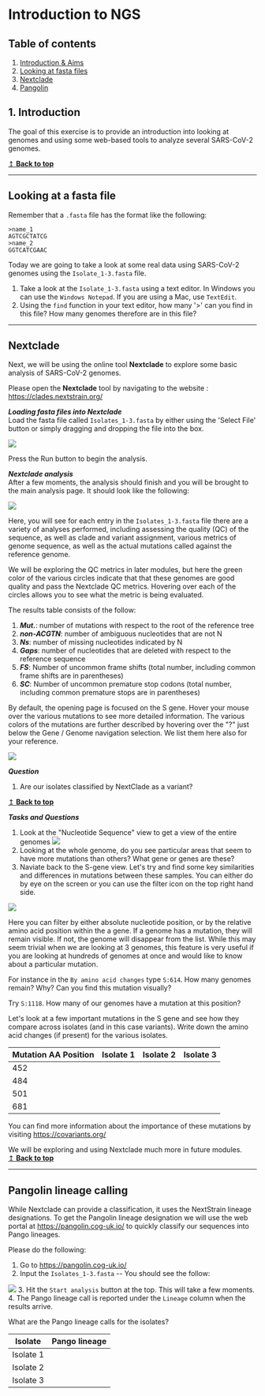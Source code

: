 # Introduction to NGS


## Table of contents
1. [Introduction & Aims](#introduction)
2. [Looking at fasta files](#exercise1)
3. [Nextclade](#exercise2)
4. [Pangolin](#exercise3)


## 1. Introduction <a name="introduction"></a>

The goal of this exercise is to provide an introduction into looking at genomes and using some web-based tools to analyze several SARS-CoV-2 genomes.


 [↥ **Back to top**](#top)

 ******
## Looking at a fasta file <a name="exercise1"></a>
Remember that a `.fasta` file has the format like the following:

```
>name_1
AGTCGCTATCG
>name_2
GGTCATCGAAC
```
Today we are going to take a look at some real data using SARS-CoV-2 genomes using the `Isolate_1-3.fasta` file.

1. Take a look at the `Isolate_1-3.fasta` using a text editor. In Windows you can use the `Windows Notepad`. If you are using a Mac, use `TextEdit`.
2. Using the `find` function in your text editor, how many '>' can you find in this file? How many genomes therefore are in this file?

*******

## Nextclade <a name="exercise2"></a>

Next, we will be using the online tool **Nextclade** to explore some basic analysis of SARS-CoV-2 genomes.

Please open the **Nextclade** tool by navigating to the website : https://clades.nextstrain.org/

***Loading fasta files into Nextclade***  
Load the fasta file called ```Isolates_1-3.fasta``` by either using the 'Select File' button or simply dragging and dropping the file into the box.

![](figures/module_1_Nextclade1.png)

Press the Run button to begin the analysis.

***Nextclade analysis***  
After a few moments, the analysis should finish and you will be brought to the main analysis page. It should look like the following:

![](figures/module_1_Nextclade2.png)

Here, you will see for each entry in the `Isolates_1-3.fasta` file there are a variety of analyses performed, including assessing the quality (QC) of the sequence, as well as clade and variant assignment, various metrics of genome sequence, as well as the actual mutations called against the reference genome.

We will be exploring the QC metrics in later modules, but here the green color of the various circles indicate that that these genomes are good quality and pass the Nextclade QC metrics. Hovering over each of the circles allows you to see what the metric is being evaluated.

The results table consists of the follow:
1. ***Mut.***: number of mutations with respect to the root of the reference tree
2. ***non-ACGTN***: number of ambiguous nucleotides that are not N
3. ***Ns***: number of missing nucleotides indicated by N
4. ***Gaps***: number of nucleotides that are deleted with respect to the reference sequence
5. ***FS***: Number of uncommon frame shifts (total number, including common frame shifts are in parentheses)
6. ***SC***: Number of uncommon premature stop codons (total number, including common premature stops are in parentheses)

By default, the opening page is focused on the S gene. Hover your mouse over the various mutations to see more detailed information. The various colors of the mutations are further described by hovering over the "?" just below the Gene / Genome navigation selection. We list them here also for your reference.

![](figures/module_1_Nextclade3.png)

***Question***
1. Are our isolates classified by NextClade as a variant?

[↥ **Back to top**](#top)

***Tasks and Questions***  
1. Look at the "Nucleotide Sequence" view to get a view of the entire genomes
![](figures/module_1_Nextclade4.png)
2. Looking at the whole genome, do you see particular areas that seem to have more mutations than others? What gene or genes are these?
3. Naviate back to the S-gene view. Let's try and find some key similarities and differences in mutations between these samples. You can either do by eye on the screen or you can use the filter icon on the top right hand side.

![](figures/module_1_Nextclade5.png)

Here you can filter by either absolute nucleotide position, or by the relative amino acid position within the a gene. If a genome has a mutation, they will remain visible. If not, the genome will disappear from the list. While this may seem trivial when we are looking at 3 genomes, this feature is very useful if you are looking at hundreds of genomes at once and would like to know about a particular mutation.

For instance in the `By amino acid changes` type `S:614`. How many genomes remain? Why? Can you find this mutation visually?

Try `S:1118`. How many of our genomes have a mutation at this position?



Let's look at a few important mutations in the S gene and see how they compare across isolates (and in this case variants). Write down the amino acid changes (if present) for the various isolates.

| Mutation AA Position | Isolate 1 | Isolate 2 | Isolate 3 |
| ------------- |:-------------:| -----:| -----:|
| 452      |       |    |
| 484      |       |    |
| 501 |     |      |
| 681|    |     |

You can find more information about the importance of these mutations by visiting https://covariants.org/


We will be exploring and using Nextclade much more in future modules.  
[↥ **Back to top**](#top)

**********

## Pangolin lineage calling <a name="exercise3"></a>

While Nextclade can provide a classification, it uses the NextStrain lineage designations. To get the Pangolin lineage designation we will use the web portal at https://pangolin.cog-uk.io/ to quickly classify our sequences into Pango lineages.

Please do the following:
1. Go to https://pangolin.cog-uk.io/
2. Input the `Isolates_1-3.fasta` -- You should see the follow:

![](figures/module_1_pango_1.png)
3. Hit the `Start analysis` button at the top. This will take a few moments.
4. The Pango lineage call is reported under the `Lineage` column when the results arrive.

What are the Pango lineage calls for the isolates?

| Isolate | Pango lineage |
| ------------- |:-------------:
| Isolate 1     |       
| Isolate 2      |     
| Isolate 3      |  
